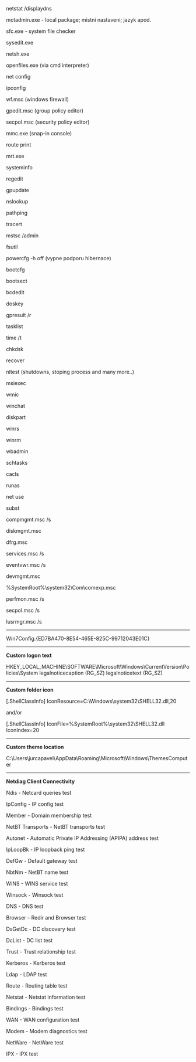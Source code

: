 netstat /displaydns

mctadmin.exe - local package; mistni nastaveni; jazyk apod.

sfc.exe - system file checker

sysedit.exe  

netsh.exe

openfiles.exe (via cmd interpreter)

net config

ipconfig

wf.msc (windows firewall)

gpedit.msc (group policy editor)

secpol.msc (security policy editor)

mmc.exe (snap-in console)

route print

mrt.exe

systeminfo

regedit

gpupdate

nslookup

pathping

tracert

mstsc /admin

fsutil

powercfg -h off (vypne podporu hibernace)

bootcfg

bootsect

bcdedit

doskey

gpresult /r

tasklist

time /t

chkdsk

recover

nltest (shutdowns, stoping process and many more..)

msiexec

wmic

winchat

diskpart

winrs

winrm

wbadmin

schtasks

cacls

runas

net use

subst

compmgmt.msc /s

diskmgmt.msc

dfrg.msc

services.msc /s

eventvwr.msc /s

devmgmt.msc

%SystemRoot%\system32\Com\comexp.msc

perfmon.msc /s

secpol.msc /s

lusrmgr.msc /s

***

Win7Config.{ED7BA470-8E54-465E-825C-99712043E01C}

***

__Custom logon text__

HKEY_LOCAL_MACHINE\SOFTWARE\Microsoft\Windows\CurrentVersion\Policies\System
	legalnoticecaption (RG_SZ)
	legalnoticetext (RG_SZ)

***

__Custom folder icon__

[.ShellClassInfo]
IconResource=C:\Windows\system32\SHELL32.dll,20

and/or

[.ShellClassInfo]
IconFile=%SystemRoot%\system32\SHELL32.dll
IconIndex=20

***

__Custom theme location__

C:\Users\jurcapavel\AppData\Roaming\Microsoft\Windows\ThemesComputer

***

__Netdiag Client Connectivity__

Ndis - Netcard queries test

IpConfig - IP config test

Member - Domain membership test

NetBT Transports - NetBT transports test

Autonet - Automatic Private IP Addressing (APIPA) address test

IpLoopBk - IP loopback ping test

DefGw - Default gateway test

NbtNm - NetBT name test

WINS - WINS service test

Winsock - Winsock test

DNS - DNS test

Browser - Redir and Browser test

DsGetDc - DC discovery test

DcList - DC list test

Trust - Trust relationship test

Kerberos - Kerberos test

Ldap - LDAP test

Route - Routing table test

Netstat - Netstat information test

Bindings - Bindings test

WAN - WAN configuration test

Modem - Modem diagnostics test

NetWare - NetWare test

IPX - IPX test

